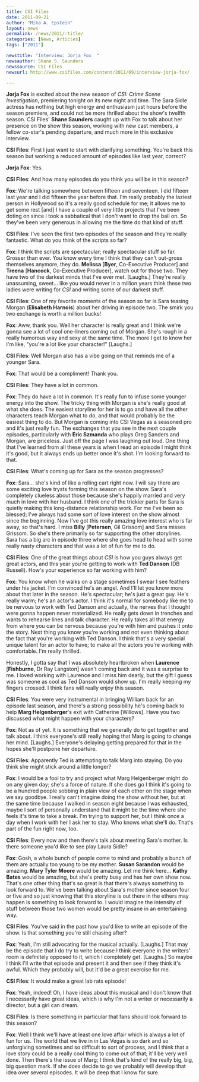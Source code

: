 ```yaml
---
title: CSI Files
date: 2011-09-21
author: "Mika A. Epstein"
layout: news
permalink: /news/2011/:title/
categories: [News, Articles]
tags: ["2011"]

newstitle: "Interview: Jorja Fox  "
newsauthor: Shane S. Saunders  
newssource: CSI Files  
newsurl: http://www.csifiles.com/content/2011/09/interview-jorja-fox/  

---
```


**Jorja Fox** is excited about the new season of *CSI: Crime Scene Investigation*, premiering tonight on its new night and time. The Sara Sidle actress has nothing but high energy and enthusiasm just hours before the season premiere, and could not be more thrilled about the show's twelfth season. CSI Files' **Shane Saunders** caught up with Fox to talk about her presence on the show this season, working with new cast members, a fellow co-star's pending departure, and much more in this exclusive interview.

**CSI Files**: First I just want to start with clarifying something. You're back this season but working a reduced amount of episodes like last year, correct?

**Jorja Fox**: Yes.

**CSI Files**: And how many episodes do you think you will be in this season?

**Fox**: We're talking somewhere between fifteen and seventeen. I did fifteen last year and I did fifteen the year before that. I'm really probably the laziest person in Hollywood so it's a really good schedule for me; it allows me to get some rest [and] I have a couple of very little projects that I've been doting on since I took a sabbatical that I don't want to drop the ball on. So they've been very generous in allowing me the time do that kind of stuff.

**CSI Files**: I've seen the first two episodes of the season and they're really fantastic. What do you think of the scripts so far?

**Fox**: I think the scripts are spectacular; really spectacular stuff so far. Grosser than ever. You know every time I think that they can't out-gross themselves anymore, they do. **Melissa** [**Byer**, Co-Executive Producer] and **Treena** [**Hancock**, Co-Executive Producer], watch out for those two. They have two of the darkest minds that I've ever met. [Laughs.] They're really unassuming, sweet... like you would never in a million years think these two ladies were writing for *CSI* and writing some of our darkest stuff.

**CSI Files**: One of my favorite moments of the season so far is Sara teasing Morgan (**Elisabeth Harnois**) about her driving in episode two. The smirk you two exchange is worth a million bucks!

**Fox**: Aww, thank you. Well her character is really great and I think we're gonna see a lot of cool one-liners coming out of Morgan. She's rough in a really humorous way and sexy at the same time. The more I get to know her I'm like, "you're a lot like your character!" [Laughs.]

**CSI Files**: Well Morgan also has a vibe going on that reminds me of a younger Sara.

**Fox**: That would be a compliment! Thank you.

**CSI Files**: They have a lot in common.

**Fox**: They do have a lot in common. It's really fun to infuse some younger energy into the show. The tricky thing with Morgan is she's really good at what she does. The easiest storyline for her is to go and have all the other characters teach Morgan what to do, and that would probably be the easiest thing to do. But Morgan is coming into CSI Vegas as a seasoned pro and it's just really fun. The exchanges that you see in the next couple episodes, particularly with **Eric Szmanda** who plays Greg Sanders and Morgan, are priceless. Just off the page I was laughing out loud. One thing that I've learned from all these years is when I read an episode I might think it's good, but it always ends up better once it's shot. I'm looking forward to that.

**CSI Files**: What's coming up for Sara as the season progresses?

**Fox**: Sara... she's kind of like a rolling cart right now. I will say there are some exciting love trysts forming this season on the show. Sara's completely clueless about those because she's happily married and very much in love with her husband. I think one of the trickier parts for Sara is quietly making this long-distance relationship work. For me I've been so blessed; I've always had some sort of love interest on the show almost since the beginning. Now I've got this really amazing love interest who is far away, so that's hard. I miss **Billy** [**Petersen**, Gil Grissom] and Sara misses Grissom. So she's there primarily so far supporting the other storylines. Sara has a big arc in episode three where she goes head to head with some really nasty characters and that was a lot of fun for me to do.

**CSI Files**: One of the great things about *CSI* is how you guys always get great actors, and this year you're getting to work with **Ted Danson** (DB Russell). How's your experience so far working with him?

**Fox**: You know when he walks on a stage sometimes I swear I see feathers under his jacket. I'm convinced he's an angel. And I'll let you know more about that later in the season. He's spectacular; he's just a great guy. He's really warm; he's an actor's actor. I think it's normal for somebody like me to be nervous to work with Ted Danson and actually, the nerves that I thought were gonna happen never materialized. He really gets down in trenches and wants to rehearse lines and talk character. He really takes all that energy from where you can be nervous because you're with him and pushes it onto the story. Next thing you know you're working and not even thinking about the fact that you're working with Ted Danson. I think that's a very special unique talent for an actor to have; to make all the actors you're working with comfortable. I'm really thrilled.

Honestly, I gotta say that I was absolutely heartbroken when **Laurence** [**Fishburne**, Dr Ray Langston] wasn't coming back and it was a surprise to me. I loved working with Laurence and I miss him dearly, but the gift I guess was someone as cool as Ted Danson would show up. I'm really keeping my fingers crossed. I think fans will really enjoy this season.

**CSI Files**: You were very instrumental in bringing William back for an episode last season, and there's a strong possibility he's coming back to help **Marg Helgenberger**'s exit with Catherine [Willows]. Have you two discussed what might happen with your characters?

**Fox**: Not as of yet. It is something that we generally do to get together and talk about. I think everyone's still really hoping that Marg is going to change her mind. [Laughs.] Everyone's delaying getting prepared for that in the hopes she'll postpone her departure.

**CSI Files**: Apparently Ted is attempting to talk Marg into staying. Do you think she might stick around a little longer?

**Fox**: I would be a fool to try and project what Marg Helgenberger might do on any given day; she's a force of nature. If she does go I think it's going to be a hundred people sobbing in plain view of each other on the stage when we say goodbye. I really can't imagine doing the show without her, but at the same time because I walked in season eight because I was exhausted, maybe I sort of personally understand that it might be the time where she feels it's time to take a break. I'm trying to support her, but I think once a day when I work with her I ask her to stay. Who knows what she'll do. That's part of the fun right now, too.

**CSI Files**: Every now and then there's talk about meeting Sara's mother. Is there someone you'd like to see play Laura Sidle?

**Fox**: Gosh, a whole bunch of people come to mind and probably a bunch of them are actually too young to be my mother. **Susan Sarandon** would be amazing. **Mary Tyler Moore** would be amazing. Let me think here... **Kathy Bates** would be amazing, but she's pretty busy and has her own show now. That's one other thing that's so great is that there's always something to look forward to. We've been talking about Sara's mother since season four or five and so just knowing that this storyline is out there in the ethers may happen is something to look forward to. I would imagine the intensity of stuff between those two women would be pretty insane in an entertaining way.

**CSI Files**: You've said in the past how you'd like to write an episode of the show. Is that something you're still chasing after?

**Fox**: Yeah, I'm still advocating for the musical actually. [Laughs.] That may be the episode that I do try to write because I think everyone in the writers' room is definitely opposed to it, which I completely get. [Laughs.] So maybe I think I'll write that episode and present it and then see if they think it's awful. Which they probably will, but it'd be a great exercise for me.

**CSI Files**: It would make a great lab rats episode!

**Fox**: Yeah, indeed! Oh, I have ideas about this musical and I don't know that I necessarily have great ideas, which is why I'm not a writer or necessarily a director, but a girl can dream.

**CSI Files**: Is there something in particular that fans should look forward to this season?

**Fox**: Well I think we'll have at least one love affair which is always a lot of fun for us. The world that we live in in Las Vegas is so dark and so unforgiving sometimes and so difficult to sort of process, and I think that a love story could be a really cool thing to come out of that; it'll be very well done. Then there's the issue of Marg; I think that's kind of the really big, big, big question mark. If she does decide to go we probably will develop that idea over several episodes. It will be deep that I know for sure.


